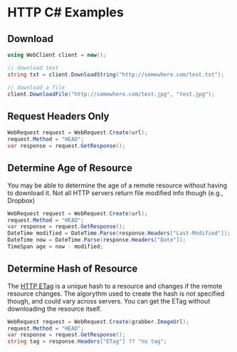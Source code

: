 # HTTP C# Examples

## Download

```cs
using WebClient client = new();

// download text
string txt = client.DownloadString("http://somewhere.com/test.txt");

// download a file
client.DownloadFile("http://somewhere.com/test.jpg", "test.jpg");
```

## Request Headers Only
```cs
WebRequest request = WebRequest.Create(url);
request.Method = "HEAD";
var response = request.GetResponse();
```

## Determine Age of Resource
You may be able to determine the age of a remote resource without having to download it. Not all HTTP servers return file modified info though (e.g., Dropbox)
```cs
WebRequest request = WebRequest.Create(url);
request.Method = "HEAD";
var response = request.GetResponse();
DateTime modified = DateTime.Parse(response.Headers["Last-Modified"]);
DateTime now = DateTime.Parse(response.Headers["Date"]);
TimeSpan age = now - modified;
```

## Determine Hash of Resource
The [HTTP ETag](https://en.wikipedia.org/wiki/HTTP_ETag) is a unique hash to a resource and changes if the remote resource changes. The algorythm used to create the hash is not specified though, and could vary across servers. You can get the ETag without downloading the resource itself.
```cs
WebRequest request = WebRequest.Create(grabber.ImageUrl);
request.Method = "HEAD";
var response = request.GetResponse();
string tag = response.Headers["ETag"] ?? "no tag";
```
